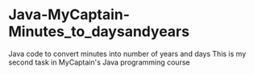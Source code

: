 # Java-MyCaptain-Minutes_to_daysandyears
Java code to convert minutes into number of years and days
This is my second task in MyCaptain's Java programming course
